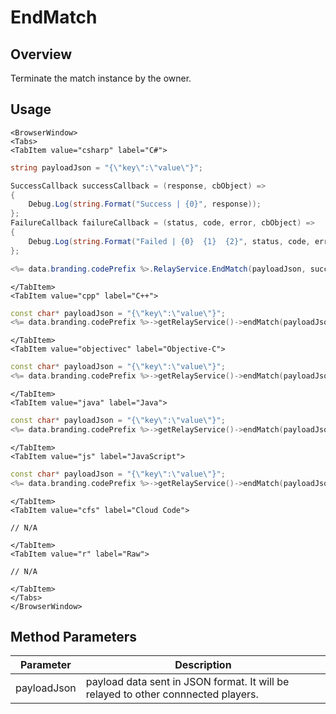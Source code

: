# EndMatch
## Overview
Terminate the match instance by the owner.

## Usage

```mdx-code-block
<BrowserWindow>
<Tabs>
<TabItem value="csharp" label="C#">
```

```csharp
string payloadJson = "{\"key\":\"value\"}";

SuccessCallback successCallback = (response, cbObject) =>
{
    Debug.Log(string.Format("Success | {0}", response));
};
FailureCallback failureCallback = (status, code, error, cbObject) =>
{
    Debug.Log(string.Format("Failed | {0}  {1}  {2}", status, code, error));
};

<%= data.branding.codePrefix %>.RelayService.EndMatch(payloadJson, successCallback, failureCallback);
```

```mdx-code-block
</TabItem>
<TabItem value="cpp" label="C++">
```

```cpp
const char* payloadJson = "{\"key\":\"value\"}";
<%= data.branding.codePrefix %>->getRelayService()->endMatch(payloadJson, this);
```

```mdx-code-block
</TabItem>
<TabItem value="objectivec" label="Objective-C">
```

```cpp
const char* payloadJson = "{\"key\":\"value\"}";
<%= data.branding.codePrefix %>->getRelayService()->endMatch(payloadJson, this);
```

```mdx-code-block
</TabItem>
<TabItem value="java" label="Java">
```

```cpp
const char* payloadJson = "{\"key\":\"value\"}";
<%= data.branding.codePrefix %>->getRelayService()->endMatch(payloadJson, this);
```

```mdx-code-block
</TabItem>
<TabItem value="js" label="JavaScript">
```

```cpp
const char* payloadJson = "{\"key\":\"value\"}";
<%= data.branding.codePrefix %>->getRelayService()->endMatch(payloadJson, this);
```

```mdx-code-block
</TabItem>
<TabItem value="cfs" label="Cloud Code">
```

```cfscript
// N/A
```

```mdx-code-block
</TabItem>
<TabItem value="r" label="Raw">
```

```cfscript
// N/A
```

```mdx-code-block
</TabItem>
</Tabs>
</BrowserWindow>
```

## Method Parameters
Parameter | Description
--------- | -----------
payloadJson | payload data sent in JSON format. It will be relayed to other connnected players.


